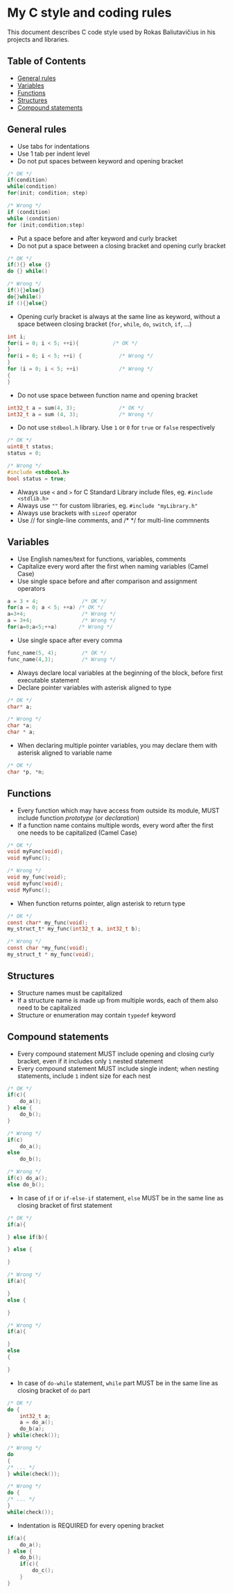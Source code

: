 # My C style and coding rules

This document describes C code style used by Rokas Baliutavičius in his projects and libraries.

## Table of Contents

- [General rules](#general-rules)
- [Variables](#variables)
- [Functions](#functions)
- [Structures](#structures)
- [Compound statements](#compound-statements)


## General rules

- Use tabs for indentations
- Use 1 tab per indent level
- Do not put spaces between keyword and opening bracket
```c
/* OK */
if(condition)
while(condition)
for(init; condition; step)

/* Wrong */
if (condition)
while (condition)
for (init;condition;step)
```
- Put a space before and after keyword and curly bracket
- Do not put a space between a closing bracket and opening curly bracket

```c
/* OK */
if(){} else {}
do {} while()

/* Wrong */
if(){}else{}
do{}while()
if (){}else{}
```
- Opening curly bracket is always at the same line as keyword, without a space between closing bracket (`for`, `while`, `do`, `switch`, `if`, ...)
```c
int i;
for(i = 0; i < 5; ++i){           /* OK */
}
for(i = 0; i < 5; ++i) {            /* Wrong */
}
for (i = 0; i < 5; ++i)             /* Wrong */
{
}
```

- Do not use space between function name and opening bracket
```c
int32_t a = sum(4, 3);              /* OK */
int32_t a = sum (4, 3);             /* Wrong */
```
- Do not use `stdbool.h` library. Use `1` or `0` for `true` or `false` respectively
```c
/* OK */
uint8_t status;
status = 0;

/* Wrong */
#include <stdbool.h>
bool status = true;
```
- Always use `<` and `>` for C Standard Library include files, eg. `#include <stdlib.h>`
- Always use `""` for custom libraries, eg. `#include "myLibrary.h"`
- Always use brackets with `sizeof` operator
- Use // for single-line comments, and /* */ for multi-line commnents

 ## Variables

- Use English names/text for functions, variables, comments
- Capitalize every word after the first when naming variables (Camel Case)
- Use single space before and after comparison and assignment operators
```c
a = 3 + 4;              /* OK */
for(a = 0; a < 5; ++a) /* OK */
a=3+4;                  /* Wrong */
a = 3+4;                /* Wrong */
for(a=0;a<5;++a)       /* Wrong */
```
- Use single space after every comma
```c
func_name(5, 4);        /* OK */
func_name(4,3);         /* Wrong */
```
- Always declare local variables at the beginning of the block, before first executable statement
- Declare pointer variables with asterisk aligned to type
```c
/* OK */
char* a;

/* Wrong */
char *a;
char * a;
```
- When declaring multiple pointer variables, you may declare them with asterisk aligned to variable name
```c
/* OK */
char *p, *n;
```

 ## Functions

- Every function which may have access from outside its module, MUST include function *prototype* (or *declaration*)
- If a function name contains multiple words, every word after the first one needs to be capitalized (Camel Case)
```c
/* OK */
void myFunc(void);
void myFunc();

/* Wrong */
void my_func(void);
void myfunc(void);
void MyFunc();
```

- When function returns pointer, align asterisk to return type
```c
/* OK */
const char* my_func(void);
my_struct_t* my_func(int32_t a, int32_t b);

/* Wrong */
const char *my_func(void);
my_struct_t * my_func(void);
```

## Structures

- Structure names must be capitalized
- If a structure name is made up from multiple words, each of them also need to be capitalized
- Structure or enumeration may contain `typedef` keyword

## Compound statements

- Every compound statement MUST include opening and closing curly bracket, even if it includes only `1` nested statement
- Every compound statement MUST include single indent; when nesting statements, include `1` indent size for each nest
```c
/* OK */
if(c){
    do_a();
} else {
    do_b();
}

/* Wrong */
if(c)
    do_a();
else
    do_b();

/* Wrong */
if(c) do_a();
else do_b();
```
- In case of `if` or `if-else-if` statement, `else` MUST be in the same line as closing bracket of first statement
```c
/* OK */
if(a){

} else if(b){

} else {

}

/* Wrong */
if(a){

}
else {

}

/* Wrong */
if(a){

}
else
{

}
```
- In case of `do-while` statement, `while` part MUST be in the same line as closing bracket of `do` part
```c
/* OK */
do {
    int32_t a;
    a = do_a();
    do_b(a);
} while(check());

/* Wrong */
do
{
/* ... */
} while(check());

/* Wrong */
do {
/* ... */
}
while(check());
```

- Indentation is REQUIRED for every opening bracket
```c
if(a){
    do_a();
} else {
    do_b();
    if(c){
        do_c();
    }
}
```

